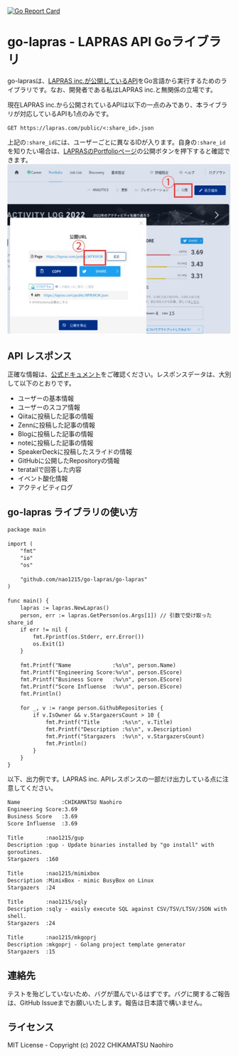 [![Go Report Card](https://goreportcard.com/badge/github.com/nao1215/go-lapras)](https://goreportcard.com/report/github.com/nao1215/go-lapras)
# go-lapras - LAPRAS API Goライブラリ
go-laprasは、[LAPRAS inc.が公開しているAPI](https://github.com/lapras-inc/public-api-schema)をGo言語から実行するためのライブラリです。なお、開発者である私はLAPRAS inc.と無関係の立場です。

現在LAPRAS inc.から公開されているAPIは以下の一点のみであり、本ライブラリが対応しているAPIも1点のみです。
```
GET https://lapras.com/public/<:share_id>.json
```
上記の`:share_id`には、ユーザーごとに異なるIDが入ります。自身の`:share_id`を知りたい場合は、[LAPRASのPortfolioページ](https://lapras.com/person)の公開ボタンを押下すると確認できます。
![Portfolioページサンプル](doc/share_id.jpg)

## API レスポンス
正確な情報は、[公式ドキュメント](https://github.com/lapras-inc/public-api-schema#response)をご確認ください。レスポンスデータは、大別して以下のとおりです。
- ユーザーの基本情報
- ユーザーのスコア情報
- Qiitaに投稿した記事の情報
- Zennに投稿した記事の情報
- Blogに投稿した記事の情報
- noteに投稿した記事の情報
- SpeakerDeckに投稿したスライドの情報
- GitHubに公開したRepositoryの情報
- teratailで回答した内容
- イベント酸化情報
- アクティビティログ

## go-lapras ライブラリの使い方
```
package main

import (
	"fmt"
	"io"
	"os"

	"github.com/nao1215/go-lapras/go-lapras"
)

func main() {
	lapras := lapras.NewLapras()
	person, err := lapras.GetPerson(os.Args[1]) // 引数で受け取ったshare_id
	if err != nil {
		fmt.Fprintf(os.Stderr, err.Error())
		os.Exit(1)
	}

	fmt.Printf("Name             :%s\n", person.Name)
	fmt.Printf("Engineering Score:%v\n", person.EScore)
	fmt.Printf("Business Score   :%v\n", person.EScore)
	fmt.Printf("Score Influense  :%v\n", person.EScore)
	fmt.Println()

	for _, v := range person.GithubRepositories {
		if v.IsOwner && v.StargazersCount > 10 {
			fmt.Printf("Title       :%s\n", v.Title)
			fmt.Printf("Description :%s\n", v.Description)
			fmt.Printf("Stargazers  :%v\n", v.StargazersCount)
			fmt.Println()
		}
	}
}
```

以下、出力例です。LAPRAS inc. APIレスポンスの一部だけ出力している点に注意してください。
```
Name             :CHIKAMATSU Naohiro
Engineering Score:3.69
Business Score   :3.69
Score Influense  :3.69

Title       :nao1215/gup
Description :gup - Update binaries installed by "go install" with goroutines.
Stargazers  :160

Title       :nao1215/mimixbox
Description :MimixBox - mimic BusyBox on Linux
Stargazers  :24

Title       :nao1215/sqly
Description :sqly - eaisly execute SQL against CSV/TSV/LTSV/JSON with shell.
Stargazers  :24

Title       :nao1215/mkgoprj
Description :mkgoprj - Golang project template generator
Stargazers  :15
```

## 連絡先
テストを殆どしていないため、バグが潜んでいるはずです。バグに関するご報告は、GitHub Issueまでお願いいたします。報告は日本語で構いません。

## ライセンス
MIT License - Copyright (c) 2022 CHIKAMATSU Naohiro